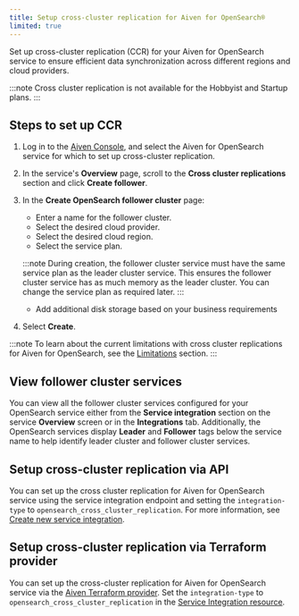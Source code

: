 ```yaml
---
title: Setup cross-cluster replication for Aiven for OpenSearch®
limited: true
---
```

Set up cross-cluster replication (CCR) for your Aiven for OpenSearch service to ensure efficient data synchronization across different regions and cloud providers.

:::note
Cross cluster replication is not available for the Hobbyist and Startup plans.
:::

## Steps to set up CCR

1.  Log in to the [Aiven Console](https://console.aiven.io/), and select
    the Aiven for OpenSearch service for which to set up cross-cluster replication.

2.  In the service's **Overview** page, scroll to the **Cross cluster
    replications** section and click **Create follower**.

3.  In the **Create OpenSearch follower cluster** page:

    -   Enter a name for the follower cluster.
    -   Select the desired cloud provider.
    -   Select the desired cloud region.
    -   Select the service plan.

    :::note
    During creation, the follower cluster service must have the same
    service plan as the leader cluster service. This ensures the
    follower cluster service has as much memory as the leader cluster.
    You can change the service plan as required later.
    :::

    -   Add additional disk storage based on your business requirements

4.  Select **Create**.

:::note
To learn about the current limitations with cross cluster replications
for Aiven for OpenSearch, see the
[Limitations](/docs/products/opensearch/concepts/cross-cluster-replication-opensearch#ccr-limitatons) section.
:::

## View follower cluster services

You can view all the follower cluster services configured for your
OpenSearch service either from the **Service integration** section on
the service **Overview** screen or in the **Integrations** tab.
Additionally, the OpenSearch services display **Leader** and
**Follower** tags below the service name to help identify leader cluster
and follower cluster services.

## Setup cross-cluster replication via API

You can set up the cross cluster replication for Aiven for OpenSearch
service using the service integration endpoint and setting the
`integration-type` to `opensearch_cross_cluster_replication`. For more
information, see [Create new service
integration](https://api.aiven.io/doc/#tag/Service_Integrations).

## Setup cross-cluster replication via Terraform provider

You can set up the cross-cluster replication for Aiven for OpenSearch
service via the
[Aiven Terraform provider](/docs/tools/terraform). Set the `integration-type` to
`opensearch_cross_cluster_replication` in the [Service Integration
resource](https://registry.terraform.io/providers/aiven/aiven/latest/docs/resources/service_integration).
